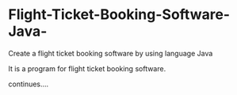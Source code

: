 # Flight-Ticket-Booking-Software-Java-
Create a flight ticket booking software by using language Java

It is a program for flight ticket booking software.

continues....
